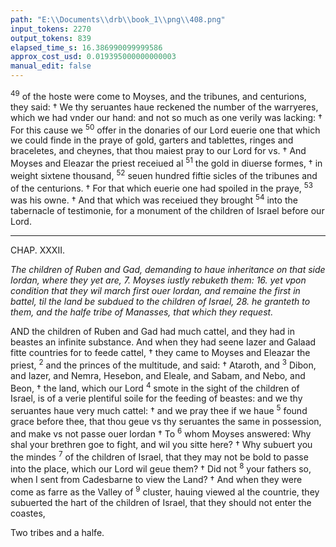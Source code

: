 ```yaml
---
path: "E:\\Documents\\drb\\book_1\\png\\408.png"
input_tokens: 2270
output_tokens: 839
elapsed_time_s: 16.386990099999586
approx_cost_usd: 0.019395000000000003
manual_edit: false
---
```

<sup>49</sup> of the hoste were come to Moyses, and the tribunes, and centurions, they said: † We thy seruantes haue reckened the number of the warryeres, which we had vnder our hand: and not so much as one verily was lacking: † For this cause we <sup>50</sup> offer in the donaries of our Lord euerie one that which we could finde in the praye of gold, garters and tablettes, ringes and braceletes, and cheynes, that thou maiest pray to our Lord for vs. † And Moyses and Eleazar the priest receiued al <sup>51</sup> the gold in diuerse formes, † in weight sixtene thousand, <sup>52</sup> seuen hundred fiftie sicles of the tribunes and of the centurions. † For that which euerie one had spoiled in the praye, <sup>53</sup> was his owne. † And that which was receiued they brought <sup>54</sup> into the tabernacle of testimonie, for a monument of the children of Israel before our Lord.

<hr>

CHAP. XXXII.

*The children of Ruben and Gad, demanding to haue inheritance on that side Iordan, where they yet are, 7. Moyses iustly rebuketh them: 16. yet vpon condition that they wil march first ouer Iordan, and remaine the first in battel, til the land be subdued to the children of Israel, 28. he granteth to them, and the halfe tribe of Manasses, that which they request.*

AND the children of Ruben and Gad had much cattel, and they had in beastes an infinite substance. And when they had seene Iazer and Galaad fitte countries for to feede cattel, † they came to Moyses and Eleazar the priest, <sup>2</sup> and the princes of the multitude, and said: † Ataroth, and <sup>3</sup> Dibon, and Iazer, and Nemra, Hesebon, and Eleale, and Sabam, and Nebo, and Beon, † the land, which our Lord <sup>4</sup> smote in the sight of the children of Israel, is of a verie plentiful soile for the feeding of beastes: and we thy seruantes haue very much cattel: † and we pray thee if we haue <sup>5</sup> found grace before thee, that thou geue vs thy seruantes the same in possession, and make vs not passe ouer Iordan † To <sup>6</sup> whom Moyses answered: Why shal your brethren goe to fight, and wil you sitte here? † Why subuert you the mindes <sup>7</sup> of the children of Israel, that they may not be bold to passe into the place, which our Lord wil geue them? † Did not <sup>8</sup> your fathers so, when I sent from Cadesbarne to view the Land? † And when they were come as farre as the Valley of <sup>9</sup> cluster, hauing viewed al the countrie, they subuerted the hart of the children of Israel, that they should not enter the coastes,

[^1]: A right figure of those that would possesse heauen without labour or danger: and therefore shall not passe ouer Iordan into the land of promise.

<aside>Two tribes and a halfe.</aside>